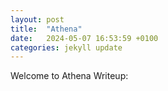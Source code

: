 ```yaml
---
layout: post
title:  "Athena"
date:   2024-05-07 16:53:59 +0100
categories: jekyll update
---
```


Welcome to Athena Writeup: